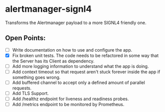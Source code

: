 # alertmanager-signl4
Transforms the Alertmanager payload to a more SIGNL4 friendly one.

## Open Points:
* [ ] Write documentation on how to use and configure the app.
* [x] Fix broken unit tests. The code needs to be refactored in some way that the Server has its Client as dependency.
* [ ] Add more logging information to understand what the app is doing.
* [ ] Add context timeout so that request aren't stuck forever inside the app if something goes wrong.
* [ ] Add buffered channel to accept only a defined amount of parallel requests.
* [ ] Add TLS Support.
* [ ] Add /healthz endpoint for liveness and readiness probes.
* [ ] Add /metrics endpoint to be monitored by Prometheus.
